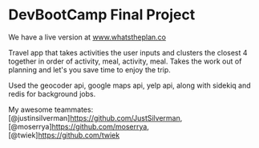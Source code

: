 DevBootCamp Final Project
=========================

We have a live version at www.whatstheplan.co

Travel app that takes activities the user inputs and clusters the closest 4 together in order of activity, meal, activity, meal. 
Takes the work out of planning and let's you save time to enjoy the trip. 

Used the geocoder api, google maps api, yelp api, along with sidekiq and redis for background jobs.

My awesome teammates: [@justinsilverman]https://github.com/JustSilverman, [@moserrya]https://github.com/moserrya, [@twiek]https://github.com/twiek
